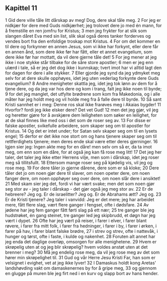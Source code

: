 ## Kapittel 11

1 Gid dere ville tåle litt dårskap av meg! Dog, dere skal tåle meg.
2 For jeg er nidkjær for dere med Guds nidkjærhet; jeg trolovet dere jo med én mann, for å fremstille en ren jomfru for Kristus;
3 men jeg frykter for at slik som slangen dåret Eva med sin list, slik skal også deres tanker forderves og vendes bort fra den enfoldige troskap mot Kristus.
4 For om det kommer en til dere og forkynner en annen Jesus, som vi ikke har forkynt, eller dere får en annen ånd, som dere ikke før har fått, eller et annet evangelium, som dere ikke før har mottatt, da vil dere gjerne tåle det!
5 For jeg mener at jeg ikke i noe stykke står tilbake for de såre store apostler;
6 men er jeg enn ulærd i tale, så er jeg det dog ikke i kunnskap; tvert imot har vi alltid lagt den for dagen for dere i alle stykker.
7 Eller gjorde jeg synd da jeg ydmyket meg selv for at dere skulle opphøyes, idet jeg uten vederlag forkynte dere Guds evangelium?
8 Andre menigheter skattla jeg, idet jeg tok lønn av dem for å tjene dere, og da jeg var hos dere og kom i trang, falt jeg ikke noen til byrde;
9 for det jeg manglet, det utfylte brødrene som kom fra Makedonia, og i alle måter har jeg holdt meg og vil holde meg fra å falle dere til byrde.
10 Så sant Kristi sannhet er i meg: Denne ros skal ikke frarøves meg i Akaias bygder!
11 Hvorfor? fordi jeg ikke elsker dere? Det vet Gud!
12 men det jeg gjør, vil jeg og heretter gjøre for å avskjære dem leiligheten som søker en leilighet, for at de skal finnes like med oss i det som de roser seg av.
13 For disse er falske apostler, svikefulle arbeidere, som skaper seg om til apostler for Kristus.
14 Og det er intet under; for Satan selv skaper seg om til en lysets engel;
15 derfor er det ikke noe stort om og hans tjenere skaper seg om til rettferdighets tjenere; men deres ende skal være etter deres gjerninger.
16 Igjen sier jeg: Ingen akte meg for en dåre! men selv om så er, da ta imot meg, om enn som en dåre, for at også jeg kan få rose meg litt!
17 Det jeg her taler, det taler jeg ikke etter Herrens vilje, men som i dårskap, idet jeg roser meg så tillitsfullt.
18 Ettersom mange roser seg på kjødelig vis, vil jeg og rose meg.
19 For dere tåler jo gjerne dårene, dere som er så kloke;
20 Dere tåler det jo om noen gjør dere til slaver, om noen opeter dere, om noen fanger dere, om noen opphøyer seg over dere, om noen slår dere i ansiktet!
21 Med skam sier jeg det, fordi vi har vært svake; men det som noen gjør seg stor av - jeg taler i dårskap - det gjør også jeg meg stor av.
22 Er de hebreere? Jeg og. Er de israelitter? Jeg og. Er de Abrahams ætt? Jeg og.
23 Er de Kristi tjenere? Jeg taler i vanvidd: Jeg er det mere; jeg har arbeidet mere, fått flere slag, vært flere ganger i fengsel, ofte i dødsfare.
24 Av jødene har jeg fem ganger fått førti slag på ett nær;
25 tre ganger ble jeg hudstrøket, én gang steinet, tre ganger led jeg skipbrudd, et døgn har jeg vært i dypet.
26 Ofte har jeg vært på reiser, i farer i elver, i farer blant røvere, i farer fra mitt folk, i farer fra hedninger, i farer i by, i farer i ørken, i farer på hav, i farer blant falske brødre,
27 i strev og strev, ofte i nattevåk, i hunger og tørst, ofte i faste, i kulde og nakenhet.
28 Foruten alt annet har jeg enda det daglige overløp, omsorgen for alle menighetene.
29 Hvem er skrøpelig uten at og jeg blir skrøpelig? hvem voldes anstøt uten at det brenner i meg?
30 Må jeg endelig rose meg, da vil jeg rose meg av det som hører min skrøpelighet til.
31 Gud og vår Herre Jesu Kristi Far, han som er velsignet i evighet, vet at jeg ikke lyver!
32 I Damaskus holdt kong Aretas' landshøvding vakt om damaskenernes by for å gripe meg,
33 og gjennom en glugge på muren ble jeg firt ned i en kurv og slapp bort av hans hender.
